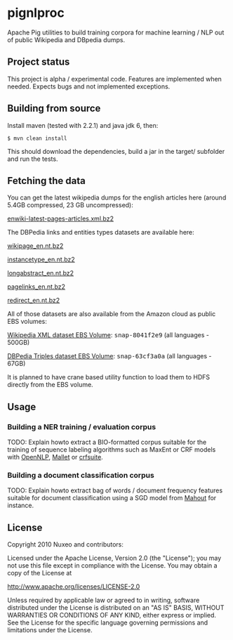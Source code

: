 # pignlproc

Apache Pig utilities to build training corpora for machine learning /
NLP out of public Wikipedia and DBpedia dumps.

## Project status

This project is alpha / experimental code. Features are implemented when needed.
Expects bugs and not implemented exceptions.


## Building from source

Install maven (tested with 2.2.1) and java jdk 6, then:

    $ mvn clean install

This should download the dependencies, build a jar in the target/
subfolder and run the tests.

## Fetching the data

You can get the latest wikipedia dumps for the english articles here (around
5.4GB compressed, 23 GB uncompressed):

  [enwiki-latest-pages-articles.xml.bz2](http://download.wikimedia.org/enwiki/latest/enwiki-latest-pages-articles.xml.bz2)

The DBPedia links and entities types datasets are available here:

  [wikipage_en.nt.bz2](http://downloads.dbpedia.org/3.5.1/en/wikipage_en.nt.bz2)

  [instancetype_en.nt.bz2](http://downloads.dbpedia.org/3.5.1/en/instancetype_en.nt.bz2)

  [longabstract_en.nt.bz2](http://downloads.dbpedia.org/3.5.1/en/longabstract_en.nt.bz2)

  [pagelinks_en.nt.bz2](http://downloads.dbpedia.org/3.5.1/en/pagelinks_.nt.bz2)

  [redirect_en.nt.bz2](http://downloads.dbpedia.org/3.5.1/en/redirect_en.nt.bz2)

All of those datasets are also available from the Amazon cloud as public EBS
volumes:

  [Wikipedia XML dataset EBS Volume](http://developer.amazonwebservices.com/connect/entry.jspa?externalID=2506): <tt>snap-8041f2e9</tt> (all languages - 500GB)

  [DBPedia Triples dataset EBS Volume](http://developer.amazonwebservices.com/connect/entry.jspa?externalID=2319): <tt>snap-63cf3a0a</tt> (all languages - 67GB)

It is planned to have crane based utility function to load them to HDFS
directly from the EBS volume.

## Usage

### Building a NER training / evaluation corpus

TODO: Explain howto extract a BIO-formatted corpus suitable for the
training of sequence labeling algorithms such as MaxEnt or CRF
models with [OpenNLP](http://incubator.apache.org/opennlp),
[Mallet](http://mallet.cs.umass.edu/) or
[crfsuite](http://www.chokkan.org/software/crfsuite/).

### Building a document classification corpus

TODO: Explain howto extract bag of words / document frequency features suitable
for document classification using a SGD model from
[Mahout](http://mahout.apache.org) for instance.

## License

Copyright 2010 Nuxeo and contributors:

  Licensed under the Apache License, Version 2.0 (the "License");
  you may not use this file except in compliance with the License.
  You may obtain a copy of the License at

  http://www.apache.org/licenses/LICENSE-2.0

  Unless required by applicable law or agreed to in writing, software
  distributed under the License is distributed on an "AS IS" BASIS,
  WITHOUT WARRANTIES OR CONDITIONS OF ANY KIND, either express or implied.
  See the License for the specific language governing permissions and
  limitations under the License.

